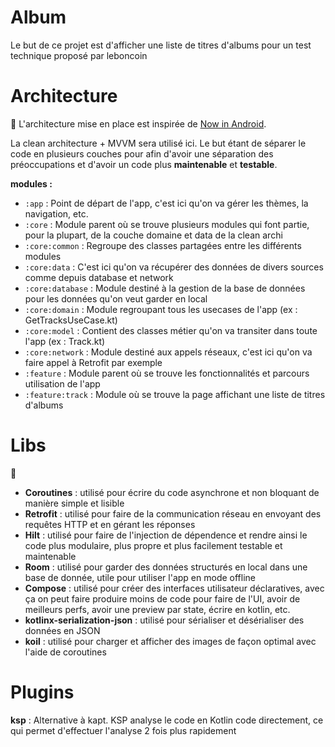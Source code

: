 Album
==================

Le but de ce projet est d'afficher une liste de titres d'albums pour un test technique proposé par leboncoin

Architecture
==================

🚧
L'architecture mise en place est inspirée de [Now in Android](https://developer.android.com/series/now-in-android).

La clean architecture + MVVM sera utilisé ici.
Le but étant de séparer le code en plusieurs couches pour afin d'avoir une séparation des préoccupations et d'avoir un code plus **maintenable** et **testable**.


**modules :** 

* `:app` : Point de départ de l'app, c'est ici qu'on va gérer les thèmes, la navigation, etc.
* `:core` : Module parent où se trouve plusieurs modules qui font partie, pour la plupart, de la couche domaine et data de la clean archi 
* `:core:common` : Regroupe des classes partagées entre les différents modules
* `:core:data` : C'est ici qu'on va récupérer des données de divers sources comme depuis database et network
* `:core:database` : Module destiné à la gestion de la base de données pour les données qu'on veut garder en local
* `:core:domain` : Module regroupant tous les usecases de l'app (ex : GetTracksUseCase.kt)
* `:core:model` : Contient des classes métier qu'on va transiter dans toute l'app (ex : Track.kt)
* `:core:network` : Module destiné aux appels réseaux, c'est ici qu'on va faire appel à Retrofit par exemple
* `:feature` : Module parent où se trouve les fonctionnalités et parcours utilisation de l'app 
* `:feature:track` : Module où se trouve la page affichant une liste de titres d'albums

Libs
==================

🚧

* **Coroutines** : utilisé pour écrire du code asynchrone et non bloquant de manière simple et lisible
* **Retrofit** : utilisé pour faire de la communication réseau en envoyant des requêtes HTTP et en gérant les réponses 
* **Hilt** : utilisé pour faire de l'injection de dépendence et rendre ainsi le code plus modulaire, plus propre et plus facilement testable et maintenable
* **Room** : utilisé pour garder des données structurés en local dans une base de donnée, utile pour utiliser l'app en mode offline
* **Compose** : utilisé pour créer des interfaces utilisateur déclaratives, avec ça on peut faire produire moins de code pour faire de l'UI, avoir de meilleurs perfs, avoir une preview par state, écrire en kotlin, etc.
* **kotlinx-serialization-json** : utilisé pour sérialiser et désérialiser des données en JSON 
* **koil** : utilisé pour charger et afficher des images de façon optimal avec l'aide de coroutines

Plugins 
==================

**ksp** : Alternative à kapt. KSP analyse le code en Kotlin code directement, ce qui permet d'effectuer l'analyse 2 fois plus rapidement